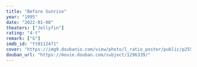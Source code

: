 ```yaml
---
title: "Before Sunrise"
year: "1995"
date: "2022-01-08"
theaters: ["Jellyfin"]
rating: "4-t"
remark: ["G"]
imdb_id: "tt0112471"
cover: "https://img9.doubanio.com/view/photo/l_ratio_poster/public/p2555762374.jpg"
douban_url: "https://movie.douban.com/subject/1296339/"
---
```

